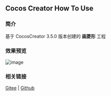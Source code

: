 ## Cocos Creator How To Use

### 简介

基于 CocosCreator 3.5.0 版本创建的 **画菱形** 工程

### 效果预览
![image](../../../image/20220304/2022030403.png)

### 相关链接
[Gitee](https://gitee.com/mirrors_cocos-creator/test-cases-3d/tree/v3.0/assets/cases/ui/14.graphics) | [Github](https://github.com/cocos-creator/test-cases-3d/tree/v3.0/assets/cases/ui/14.graphics)